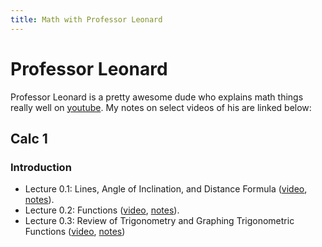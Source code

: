 ```yaml
---
title: Math with Professor Leonard
---
```


# Professor Leonard

Professor Leonard is a pretty awesome dude who explains math things really well on
[youtube](https://www.youtube.com/@ProfessorLeonard). My notes on select videos of his are
linked below:

## Calc 1

### Introduction

* Lecture 0.1: Lines, Angle of Inclination, and Distance Formula
    ([video](https://www.youtube.com/watch?v=fYyARMqiaag&list=PLF797E961509B4EB5),
    [notes](0.1_lines/lines.pdf)).
* Lecture 0.2: Functions
    ([video](https://www.youtube.com/watch?v=1EGFSefe5II&list=PLF797E961509B4EB5&index=2),
    [notes](0.2_functions/functions.pdf)).
* Lecture 0.3: Review of Trigonometry and Graphing Trigonometric Functions
    ([video](https://www.youtube.com/watch?v=SzLF-wLZF_I&list=PLF797E961509B4EB5&index=3),
    [notes](0.3_trig-graphing/trig-graphing.pdf))

